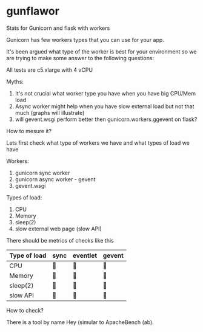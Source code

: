 # gunflawor
Stats for Gunicorn and flask with workers

Gunicorn has few workers types that you can use for your app.

It's been argued what type of the worker is best for your environment so we are trying to make some answer to the following questions:

All tests are c5.xlarge with 4 vCPU

Myths:
1) It's not crucial what worker type you have when you have big CPU/Mem load
2) Async worker might help when you have slow external load but not that much (graphs will illustrate)
3) will gevent.wsgi perform better then gunicorn.workers.ggevent on flask?



How to mesure it?

Lets first check what type of workers we have and what types of load we have

Workers:
1) gunicorn sync worker
2) gunicorn async worker - gevent
3) gevent.wsgi

Types of load:

1) CPU
2) Memory
3) sleep(2)
4) slow external web page (slow API)


There should be metrics of checks like this

| Type of load  | sync  | eventlet | gevent |
| ------------- | ----- | -------- | ------ |
| CPU           | 🔢  | 🔢 | 🔢  | 🔢 |
| Memory        | 🔢  | 🔢 | 🔢  | 🔢 |
| sleep(2)      | 🔢  | 🔢 | 🔢  | 🔢 |
| slow API      | 🔢  | 🔢 | 🔢  | 🔢 |


How to check?

There is a tool by name Hey (simular to ApacheBench (ab).